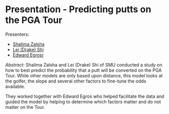 # Presentation - Predicting putts on the PGA Tour


Presenters: 
- [Shalima Zalsha](https://www.linkedin.com/in/shalima-zalsha-31704657/)
- [Lei (Drake) Shi](https://www.linkedin.com/in/lei-drake-shi-39487656/)
- [Edward Egrosr](https://www.linkedin.com/in/egros/)


_Abstract_: Shalima Zalsha and Lei (Drake) Shi of SMU conducted a study on how to best predict the probability that a putt will be converted on the PGA Tour. While other models are only based upon distance, this model looks at the golfer, the slope and several other factors to fine-tune the odds available.

They worked together with Edward Egros who helped facilitate the data and guided the model by helping to determine which factors matter and do not matter on the Tour.
